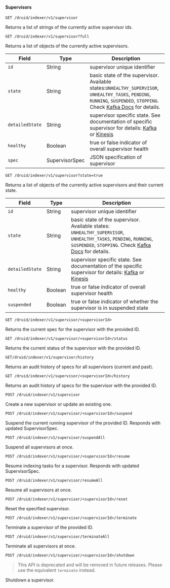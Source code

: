 #### Supervisors

`GET /druid/indexer/v1/supervisor`

Returns a list of strings of the currently active supervisor ids.

`GET /druid/indexer/v1/supervisor?full`

Returns a list of objects of the currently active supervisors.

|Field|Type|Description|
|---|---|---|
|`id`|String|supervisor unique identifier|
|`state`|String|basic state of the supervisor. Available states:`UNHEALTHY_SUPERVISOR`, `UNHEALTHY_TASKS`, `PENDING`, `RUNNING`, `SUSPENDED`, `STOPPING`. Check [Kafka Docs](../development/extensions-core/kafka-supervisor-operations.md) for details.|
|`detailedState`|String|supervisor specific state. See documentation of specific supervisor for details: [Kafka](../development/extensions-core/kafka-ingestion.md) or [Kinesis](../development/extensions-core/kinesis-ingestion.md)|
|`healthy`|Boolean|true or false indicator of overall supervisor health|
|`spec`|SupervisorSpec|JSON specification of supervisor|

`GET /druid/indexer/v1/supervisor?state=true`

Returns a list of objects of the currently active supervisors and their current state.

|Field|Type|Description|
|---|---|---|
|`id`|String|supervisor unique identifier|
|`state`|String|basic state of the supervisor. Available states: `UNHEALTHY_SUPERVISOR`, `UNHEALTHY_TASKS`, `PENDING`, `RUNNING`, `SUSPENDED`, `STOPPING`. Check [Kafka Docs](../development/extensions-core/kafka-supervisor-operations.md) for details.|
|`detailedState`|String|supervisor specific state. See documentation of the specific supervisor for details: [Kafka](../development/extensions-core/kafka-ingestion.md) or [Kinesis](../development/extensions-core/kinesis-ingestion.md)|
|`healthy`|Boolean|true or false indicator of overall supervisor health|
|`suspended`|Boolean|true or false indicator of whether the supervisor is in suspended state|

`GET /druid/indexer/v1/supervisor/<supervisorId>`

Returns the current spec for the supervisor with the provided ID.

`GET /druid/indexer/v1/supervisor/<supervisorId>/status`

Returns the current status of the supervisor with the provided ID.

`GET/druid/indexer/v1/supervisor/history`

Returns an audit history of specs for all supervisors (current and past).

`GET /druid/indexer/v1/supervisor/<supervisorId>/history`

Returns an audit history of specs for the supervisor with the provided ID.

`POST /druid/indexer/v1/supervisor`

Create a new supervisor or update an existing one.

`POST /druid/indexer/v1/supervisor/<supervisorId>/suspend`

Suspend the current running supervisor of the provided ID. Responds with updated SupervisorSpec.

`POST /druid/indexer/v1/supervisor/suspendAll`

Suspend all supervisors at once.

`POST /druid/indexer/v1/supervisor/<supervisorId>/resume`

Resume indexing tasks for a supervisor. Responds with updated SupervisorSpec.

`POST /druid/indexer/v1/supervisor/resumeAll`

Resume all supervisors at once.

`POST /druid/indexer/v1/supervisor/<supervisorId>/reset`

Reset the specified supervisor.

`POST /druid/indexer/v1/supervisor/<supervisorId>/terminate`

Terminate a supervisor of the provided ID.

`POST /druid/indexer/v1/supervisor/terminateAll`

Terminate all supervisors at once.

`POST /druid/indexer/v1/supervisor/<supervisorId>/shutdown`

> This API is deprecated and will be removed in future releases.
> Please use the equivalent `terminate` instead.

Shutdown a supervisor.
